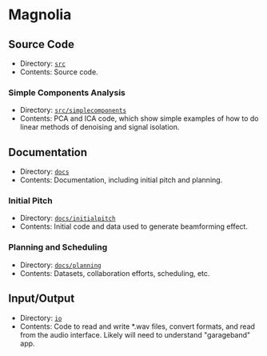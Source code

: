 # Magnolia

## Source Code 

- Directory: [`src`](https://github.com/Lab41/Magnolia/tree/master/src)
- Contents: Source code.

### Simple Components Analysis
- Directory: [`src/simplecomponents`](https://github.com/Lab41/Magnolia/tree/master/src/simplecomponents)
- Contents: PCA and ICA code, which show simple examples of how to do linear methods of denoising and signal isolation. 

## Documentation

- Directory: [`docs`](https://github.com/Lab41/Magnolia/tree/master/docs)
- Contents: Documentation, including initial pitch and planning.

### Initial Pitch
- Directory: [`docs/initialpitch`](https://github.com/Lab41/Magnolia/tree/master/docs/initialpitch)
- Contents: Initial code and data used to generate beamforming effect.

### Planning and Scheduling
- Directory: [`docs/planning`](https://github.com/Lab41/Magnolia/tree/master/docs/planning)
- Contents: Datasets, collaboration efforts, scheduling, etc.

## Input/Output

- Directory: [`io`](https://github.com/Lab41/Magnolia/tree/master/io)
- Contents: Code to read and write *.wav files, convert formats, and read from the audio interface. Likely will need to understand "garageband" app.

